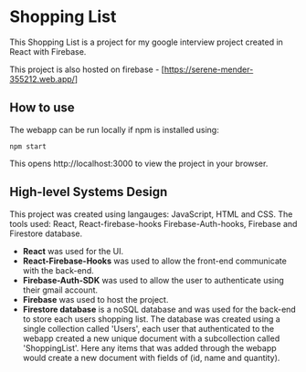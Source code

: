 # Shopping List 

This Shopping List is a project for my google interview project created in React with Firebase.

This project is also hosted on firebase - [https://serene-mender-355212.web.app/]

## How to use

The webapp can be run locally if npm is installed using:

`npm start`

This opens http://localhost:3000 to view the project in your browser.

## High-level Systems Design

This project was created using langauges: JavaScript, HTML and CSS. 
The tools used: React, React-firebase-hooks Firebase-Auth-hooks, Firebase and Firestore database.

- **React** was used for the UI.
- **React-Firebase-Hooks** was used to allow the front-end communicate with the back-end.
- **Firebase-Auth-SDK** was used to allow the user to authenticate using their gmail account.
- **Firebase** was used to host the project.
- **Firestore database** is a noSQL database and was used for the back-end to store each users shopping list. The database was created using a single collection called 'Users', each user that authenticated to the webapp created a new unique document with a subcollection called 'ShoppingList'. Here any items that was added through the webapp would create a new document with fields of (id, name and quantity).